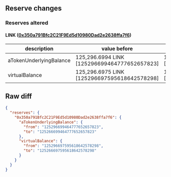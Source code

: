 ## Reserve changes

### Reserves altered

#### LINK ([0x350a791Bfc2C21F9Ed5d10980Dad2e2638ffa7f6](https://optimistic.etherscan.io/address/0x350a791Bfc2C21F9Ed5d10980Dad2e2638ffa7f6))

| description | value before | value after |
| --- | --- | --- |
| aTokenUnderlyingBalance | 125,296.6994 LINK [125296699464777652657823] | 125,266.6994 LINK [125266699464777652657823] |
| virtualBalance | 125,296.6975 LINK [125296697595618642578298] | 125,266.6975 LINK [125266697595618642578298] |


## Raw diff

```json
{
  "reserves": {
    "0x350a791Bfc2C21F9Ed5d10980Dad2e2638ffa7f6": {
      "aTokenUnderlyingBalance": {
        "from": "125296699464777652657823",
        "to": "125266699464777652657823"
      },
      "virtualBalance": {
        "from": "125296697595618642578298",
        "to": "125266697595618642578298"
      }
    }
  }
}
```